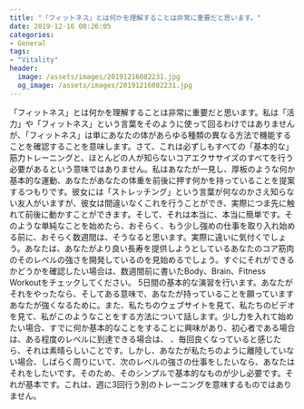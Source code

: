```yaml
---
title: "「フィットネス」とは何かを理解することは非常に重要だと思います。"
date: 2019-12-16 08:26:05
categories:
- General
tags:
- "Vitality"
header:
  image: /assets/images/20191216082231.jpg
  og_image: /assets/images/20191216082231.jpg
---
```


「フィットネス」とは何かを理解することは非常に重要だと思います。私は「活力」や「フィットネス」という言葉をそのように使って回るわけではありませんが、「フィットネス」は単にあなたの体があらゆる種類の異なる方法で機能することを確認することを意味します。さて、これは必ずしもすべての「基本的な」筋力トレーニングと、ほとんどの人が知らないコアエクササイズのすべてを行う必要があるという意味ではありません。私はあなたが一見し、厚板のような何か基本的な運動、あなたがあなたの体重を前後に押す何かを持っていることを提案するつもりです。彼女には「ストレッチング」という言葉が何なのかさえ知らない友人がいますが、彼女は間違いなくこれを行うことができ、実際につま先に触れて前後に動かすことができます。そして、それは本当に、本当に簡単です。そのような単純なことを始めたら、おそらく、もう少し強めの仕事を取り入れ始める前に、おそらく数週間は、そうなると思います。実際に違いに気付くでしょう。あなたは、あなたがより良い長寿を提供しようとしているあなたのコア筋肉のそのレベルの強さを開発しているのを見始めるでしょう。すぐにそれができるかどうかを確認したい場合は、数週間前に書いたBody、Brain、Fitness Workoutをチェックしてください。 5日間の基本的な演習を行います。あなたがそれをやったなら、そしてある意味で、あなたが持っていることを願っていますあなたが強くなるために。また、私たちのウェブサイトを見て、私たちのビデオを見て、私がこのようなことをする方法について話します。少し力を入れて始めたい場合、すでに何か基本的なことをすることに興味があり、初心者である場合は、ある程度のレベルに到達できる場合は、 、毎回良くなっていると感じたら、それは素晴らしいことです。しかし、あなたが私たちのように離陸していない場合、しばらく周りにいて、次のレベルの強さの仕事をしたいなら、あなたはそれをしたいです。そのため、そのシンプルで基本的なものが少し必要です。それが基本です。これは、週に3回行う別のトレーニングを意味するものではありません。

